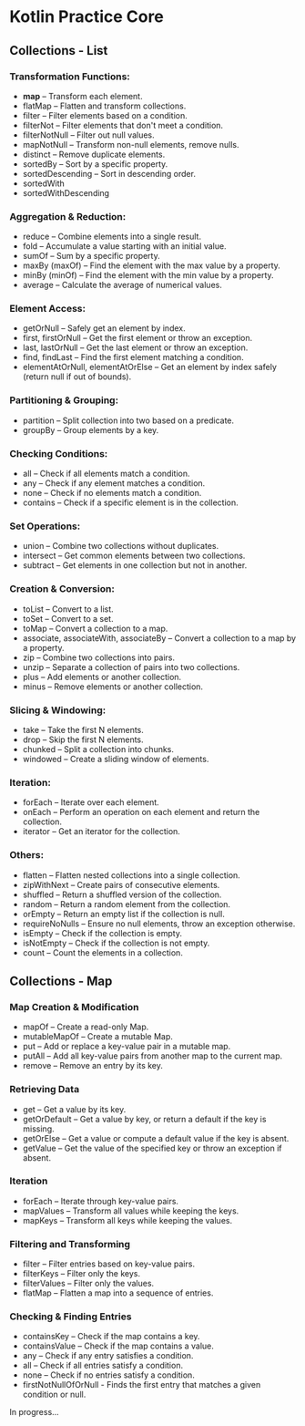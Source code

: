 # Kotlin Practice Core

## Collections - List

### Transformation Functions:

- **map** – Transform each element.
- flatMap – Flatten and transform collections.
- filter – Filter elements based on a condition.
- filterNot – Filter elements that don't meet a condition.
- filterNotNull – Filter out null values.
- mapNotNull – Transform non-null elements, remove nulls.
- distinct – Remove duplicate elements.
- sortedBy – Sort by a specific property.
- sortedDescending – Sort in descending order.
- sortedWith
- sortedWithDescending

### Aggregation & Reduction:
- reduce – Combine elements into a single result.
- fold – Accumulate a value starting with an initial value.
- sumOf – Sum by a specific property.
- maxBy (maxOf) – Find the element with the max value by a property.
- minBy (minOf) – Find the element with the min value by a property.
- average – Calculate the average of numerical values.

### Element Access:
- getOrNull – Safely get an element by index.
- first, firstOrNull – Get the first element or throw an exception.
- last, lastOrNull – Get the last element or throw an exception.
- find, findLast – Find the first element matching a condition.
- elementAtOrNull, elementAtOrElse – Get an element by index safely (return null if out of bounds).

### Partitioning & Grouping:
- partition – Split collection into two based on a predicate.
- groupBy – Group elements by a key.

### Checking Conditions:
- all – Check if all elements match a condition.
- any – Check if any element matches a condition.
- none – Check if no elements match a condition.
- contains – Check if a specific element is in the collection.

### Set Operations:
- union – Combine two collections without duplicates.
- intersect – Get common elements between two collections.
- subtract – Get elements in one collection but not in another.

### Creation & Conversion:
- toList – Convert to a list.
- toSet – Convert to a set.
- toMap – Convert a collection to a map.
- associate, associateWith, associateBy – Convert a collection to a map by a property.
- zip – Combine two collections into pairs.
- unzip – Separate a collection of pairs into two collections.
- plus – Add elements or another collection.
- minus – Remove elements or another collection.

### Slicing & Windowing:
- take – Take the first N elements.
- drop – Skip the first N elements.
- chunked – Split a collection into chunks.
- windowed – Create a sliding window of elements.

### Iteration:
- forEach – Iterate over each element.
- onEach – Perform an operation on each element and return the collection.
- iterator – Get an iterator for the collection.

### Others:
- flatten – Flatten nested collections into a single collection.
- zipWithNext – Create pairs of consecutive elements.
- shuffled – Return a shuffled version of the collection.
- random – Return a random element from the collection.
- orEmpty – Return an empty list if the collection is null. 
- requireNoNulls – Ensure no null elements, throw an exception otherwise.
- isEmpty – Check if the collection is empty. 
- isNotEmpty – Check if the collection is not empty. 
- count – Count the elements in a collection.

## Collections - Map

### Map Creation & Modification
- mapOf – Create a read-only Map.
- mutableMapOf – Create a mutable Map.
- put – Add or replace a key-value pair in a mutable map.
- putAll – Add all key-value pairs from another map to the current map.
- remove – Remove an entry by its key.

### Retrieving Data
- get – Get a value by its key.
- getOrDefault – Get a value by key, or return a default if the key is missing.
- getOrElse – Get a value or compute a default value if the key is absent.
- getValue – Get the value of the specified key or throw an exception if absent.

### Iteration
- forEach – Iterate through key-value pairs.
- mapValues – Transform all values while keeping the keys.
- mapKeys – Transform all keys while keeping the values.

### Filtering and Transforming
- filter – Filter entries based on key-value pairs.
- filterKeys – Filter only the keys.
- filterValues – Filter only the values.
- flatMap – Flatten a map into a sequence of entries.

### Checking & Finding Entries
- containsKey – Check if the map contains a key.
- containsValue – Check if the map contains a value.
- any – Check if any entry satisfies a condition.
- all – Check if all entries satisfy a condition.
- none – Check if no entries satisfy a condition.
- firstNotNullOfOrNull - Finds the first entry that matches a given condition or null.


In progress...